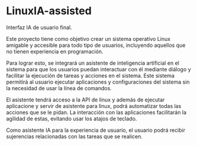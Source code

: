 # LinuxIA-assisted
Interfaz IA de usuario final.

Este proyecto tiene como objetivo crear un sistema operativo Linux amigable y accesible para todo tipo de usuarios, incluyendo aquellos que no tienen experiencia en programación. 

Para lograr esto, se integrará un asistente de inteligencia artificial en el sistema para que los usuarios puedan interactuar con él mediante diálogo y facilitar la ejecución de tareas y acciones en el sistema. 
Este sistema permitirá al usuario ejecutar aplicaciones y configuraciones del sistema sin la necesidad de usar la línea de comandos.

El asistente tendrá acceso a la API de linux y además de ejecutar aplicacione y servir de asistente para linux, podrá automatizar todas las acciones que se le pidan. La interacción con las aplicaciones facilitarán la agilidad de estas, evitando usar los atajos de teclado.

Como asistente IA para la experiencia de usuario, el usuario podrá recibir sujerencias relacionadas con las tareas que se realicen.
